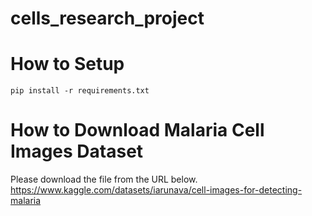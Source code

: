 # cells_research_project

# How to Setup

```Console
pip install -r requirements.txt
```

# How to Download Malaria Cell Images Dataset

Please download the file from the URL below.
https://www.kaggle.com/datasets/iarunava/cell-images-for-detecting-malaria
